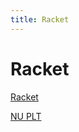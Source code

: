 ```yaml
---
title: Racket
---
```


# Racket

[Racket](https://racket-lang.org/)

[NU PLT](https://www2.ccs.neu.edu/racket/)
